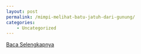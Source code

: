 ```yaml
---
layout: post
permalink: /mimpi-melihat-batu-jatuh-dari-gunung/
categories:
    - Uncategorized
---
```


[Baca Selengkapnya](/02)